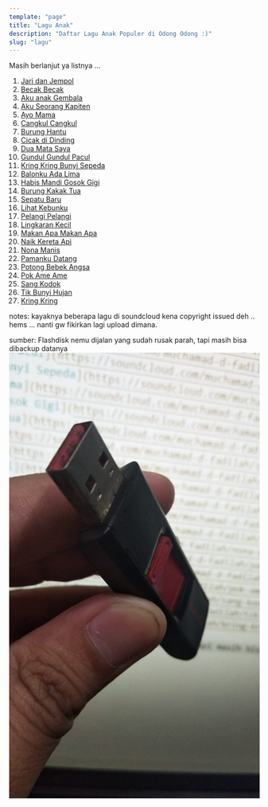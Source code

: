 ```yaml
---
template: "page"
title: "Lagu Anak"
description: "Daftar Lagu Anak Populer di Odong Odong :)"
slug: "lagu"
---
```


Masih berlanjut ya listnya ... 

1. [Jari dan Jempol](https://soundcloud.com/muchamad-d-fadilah/01-jari-dan-jempol)
2. [Becak Becak](https://soundcloud.com/muchamad-d-fadilah/becak-becak)
3. [Aku anak Gembala](https://soundcloud.com/muchamad-d-fadilah/aku-anak-gembala)
4. [Aku Seorang Kapiten](https://soundcloud.com/muchamad-d-fadilah/aku-seorang-kapiten)
5. [Ayo Mama](https://soundcloud.com/muchamad-d-fadilah/ayo-mama)
6. [Cangkul Cangkul](https://soundcloud.com/muchamad-d-fadilah/cangkul-cangkul)
7. [Burung Hantu](https://soundcloud.com/muchamad-d-fadilah/burung-hantu)
8. [Cicak di Dinding](https://soundcloud.com/muchamad-d-fadilah/cicak-di-dinding)
9. [Dua Mata Saya](https://soundcloud.com/muchamad-d-fadilah/dua-mata-saya)
10. [Gundul Gundul Pacul](https://soundcloud.com/muchamad-d-fadilah/gundul-gundul-pacul)
11. [Kring Kring Bunyi Sepeda](https://soundcloud.com/muchamad-d-fadilah/kring-kring-ada-sepeda)
12. [Balonku Ada Lima](https://soundcloud.com/muchamad-d-fadilah/balonku-ada-lima)
13. [Habis Mandi Gosok Gigi](https://soundcloud.com/muchamad-d-fadilah/habis-mandi-gosok-gigi)
14. [Burung Kakak Tua](https://soundcloud.com/muchamad-d-fadilah/burung-kakak-tua)
15. [Sepatu Baru](https://soundcloud.com/muchamad-d-fadilah/sepatu-baru)
16. [Lihat Kebunku](https://soundcloud.com/muchamad-d-fadilah/lihat-kebunku)
17. [Pelangi Pelangi](https://soundcloud.com/muchamad-d-fadilah/pelangi)
18. [Lingkaran Kecil](https://soundcloud.com/muchamad-d-fadilah/lingkaran-kecil)
19. [Makan Apa Makan Apa](https://soundcloud.com/muchamad-d-fadilah/makan-apa)
20. [Naik Kereta Api](https://soundcloud.com/muchamad-d-fadilah/naik-kereta-api)
21. [Nona Manis](https://soundcloud.com/muchamad-d-fadilah/nona-manis)
22. [Pamanku Datang](https://soundcloud.com/muchamad-d-fadilah/pamanku-datang)
23. [Potong Bebek Angsa](https://soundcloud.com/muchamad-d-fadilah/potong-bebek-angsa)
24. [Pok Ame Ame](https://soundcloud.com/muchamad-d-fadilah/pok-ame-ame)
25. [Sang Kodok](https://soundcloud.com/muchamad-d-fadilah/sang-kodok)
26. [Tik Bunyi Hujan](https://soundcloud.com/muchamad-d-fadilah/tik-tik-bunyi-hujan)
27. [Kring Kring](https://soundcloud.com/muchamad-d-fadilah/kring-kring)

notes: kayaknya beberapa lagu di soundcloud kena copyright issued deh .. hems ... nanti gw fikirkan lagi upload dimana.

sumber: Flashdisk nemu dijalan yang sudah rusak parah, tapi masih bisa dibackup datanya
![fLASHDISK NEMU](../images/FD-NEMU.jpeg)
